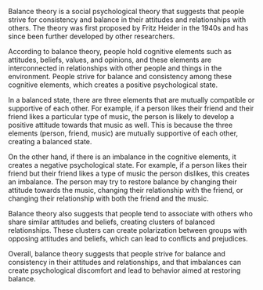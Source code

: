 Balance theory is a social psychological theory that suggests that people strive
for consistency and balance in their attitudes and relationships with others.
The theory was first proposed by Fritz Heider in the 1940s and has since been
further developed by other researchers.

According to balance theory, people hold cognitive elements such as attitudes,
beliefs, values, and opinions, and these elements are interconnected in
relationships with other people and things in the environment. People strive for
balance and consistency among these cognitive elements, which creates a positive
psychological state.

In a balanced state, there are three elements that are mutually compatible or
supportive of each other. For example, if a person likes their friend and their
friend likes a particular type of music, the person is likely to develop a
positive attitude towards that music as well. This is because the three elements
(person, friend, music) are mutually supportive of each other, creating a
balanced state.

On the other hand, if there is an imbalance in the cognitive elements, it
creates a negative psychological state. For example, if a person likes their
friend but their friend likes a type of music the person dislikes, this creates
an imbalance. The person may try to restore balance by changing their attitude
towards the music, changing their relationship with the friend, or changing
their relationship with both the friend and the music.

Balance theory also suggests that people tend to associate with others who share
similar attitudes and beliefs, creating clusters of balanced relationships.
These clusters can create polarization between groups with opposing attitudes
and beliefs, which can lead to conflicts and prejudices.

Overall, balance theory suggests that people strive for balance and consistency
in their attitudes and relationships, and that imbalances can create
psychological discomfort and lead to behavior aimed at restoring balance.
